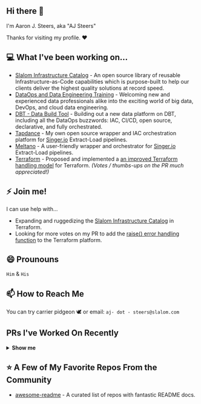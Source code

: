 ## Hi there 👋

I'm Aaron J. Steers, aka "AJ Steers"

Thanks for visiting my profile. ♥

## 💻 What I've been working on...

- [Slalom Infrastructure Catalog](http://infra.dataops.tk) - An open source library of reusable Infrastructure-as-Code capabilities which is purpose-built to help our clients deliver the highest quality solutions at record speed.
- [DataOps and Data Engineering Training](https://docs.dataops.tk/labs) - Welcoming new and experienced data professionals alike into the exciting world of big data, DevOps, and cloud data engineering.
- [DBT - Data Build Tool](www.getdbt.com) - Building out a new data platform on DBT, including all the DataOps buzzwords: IAC, CI/CD, open source, declarative, and fully orchestrated.
- [Tapdance](https://github.com/aaronsteers/tapdance) - My own open source wrapper and IAC orchestration platform for [Singer.io](https://singer.io) Extract-Load pipelines.
- [Meltano](https://meltano.com) - A user-friendly wrapper and orchestrator for [Singer.io](https://singer.io) Extract-Load pipelines.
- [Terraform](https://terraform.io) - Proposed and implemented a [an improved Terraform handling model](https://github.com/hashicorp/terraform/issues/24269) for Terraform. _(Votes / thumbs-ups on the PR much appreciated!)_

## ⚡ Join me!

I can use help with...

- Expanding and ruggedizing the [Slalom Infrastructure Catalog](http://infra.dataops.tk) in Terraform.
- Looking for more votes on my PR to add the [raise() error handling function](https://github.com/hashicorp/terraform/issues/24269) to the Terraform platform.

## 😄 Prounouns

`Him` & `His`

## 📫 How to Reach Me

You can try carrier pidgeon 🕊 or email: `aj- dot - steers@slalom.com`

## PRs I've Worked On Recently

<details><summary><b>Show me</b></summary>

- https://github.com/hashicorp/vscode-terraform/pull/430
- https://github.com/cloudposse/terraform-aws-key-pair/issues/41
- https://github.com/mingrammer/diagrams/pull/38

</details>

## ⭐ A Few of My Favorite Repos From the Community

- [awesome-readme](https://github.com/matiassingers/awesome-readme) - A curated list of repos with fantastic README docs.

<!--
-  I’m currently working on ...
- 🌱 I’m currently learning ...
- 👯 I’m looking to collaborate on ...
- 🤔 I’m looking for help with ...
- 💬 Ask me about ...
- 📫 How to reach me: ...
- 😄 Pronouns: ...
- ⚡ Fun fact: ...
-->

